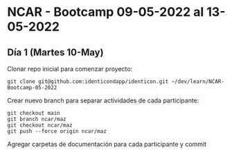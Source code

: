 # NCAR - Bootcamp 09-05-2022 al 13-05-2022

## Día 1 (Martes 10-May)

Clonar repo inicial para comenzar proyecto:
~~~
git clone git@github.com:identicondapp/identicon.git ~/dev/learn/NCAR-Bootcamp-05-2022
~~~

Crear nuevo branch para separar actividades de cada participante:
~~~
git checkout main
git branch ncar/maz
git checkout ncar/maz
git push --force origin ncar/maz
~~~

Agregar carpetas de documentación para cada participante y commit
